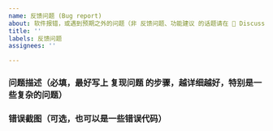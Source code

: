 ```yaml
---
name: 反馈问题 (Bug report)
about: 软件报错，或遇到预期之外的问题（非 反馈问题、功能建议 的话题请在 💬 Discussions 发帖讨论
title: ''
labels: 反馈问题
assignees: ''

---
```


<!-- [此处为注释内容] 对于非 反馈问题、功能建议 的话题，请在项目内部论坛 💬 Discussions 中发帖讨论 -->

### 问题描述（必填，最好写上 复现问题 的步骤，越详细越好，特别是一些复杂的问题）


### 错误截图（可选，也可以是一些错误代码）
